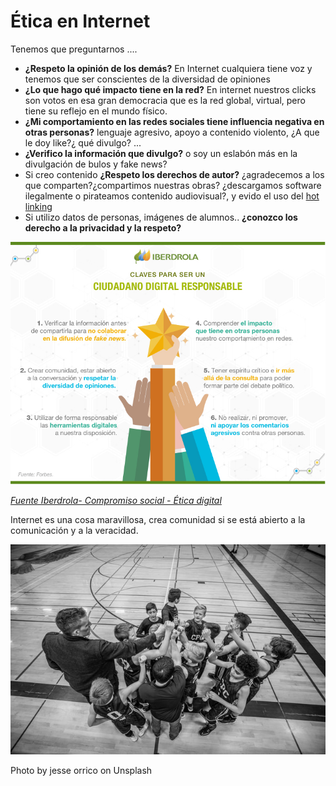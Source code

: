 # Ética en Internet

Tenemos que preguntarnos ....

* **¿Respeto la opinión de los demás?** En Internet cualquiera tiene voz y tenemos que ser conscientes de la diversidad de opiniones
* **¿Lo que hago qué impacto tiene en la red?** En internet nuestros clicks son votos en esa gran democracia que es la red global, virtual, pero tiene su reflejo en el mundo físico.
* **¿Mi comportamiento en las redes sociales tiene influencia negativa en otras personas?** lenguaje agresivo, apoyo a contenido violento, ¿A que le doy like?¿ qué divulgo? ...
* **¿Verifico la información que divulgo?** o soy un eslabón más en la divulgación de bulos y fake news?
* Si creo contenido **¿Respeto los derechos de autor?** ¿agradecemos a los que comparten?¿compartimos nuestras obras? ¿descargamos software ilegalmente o pirateamos contenido audiovisual?, y evido el uso del [hot linking](https://es.wikipedia.org/wiki/Hotlinking)
* Si utilizo datos de personas, imágenes de alumnos.. **¿conozco los derecho a la privacidad y la respeto?**

![](/assets/etica.jpg)

*[Fuente Iberdrola- Compromiso social -  Ética digital](https://www.iberdrola.com/compromiso-social/etica-en-internet)*

Internet es una cosa maravillosa, crea comunidad si se está abierto a la comunicación y a la veracidad.

![](/assets/etica1.jpg)

Photo by jesse orrico on Unsplash
